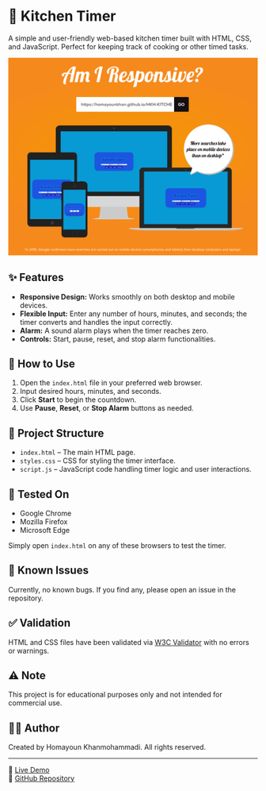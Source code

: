 # 🍳 Kitchen Timer

A simple and user-friendly web-based kitchen timer built with HTML, CSS, and JavaScript. Perfect for keeping track of cooking or other timed tasks.

![Responsive Design](images/Dimensions_responsive.png)

## ✨ Features

- **Responsive Design:** Works smoothly on both desktop and mobile devices.
- **Flexible Input:** Enter any number of hours, minutes, and seconds; the timer converts and handles the input correctly.
- **Alarm:** A sound alarm plays when the timer reaches zero.
- **Controls:** Start, pause, reset, and stop alarm functionalities.

## 🚀 How to Use

1. Open the `index.html` file in your preferred web browser.
2. Input desired hours, minutes, and seconds.
3. Click **Start** to begin the countdown.
4. Use **Pause**, **Reset**, or **Stop Alarm** buttons as needed.

## 📂 Project Structure

- `index.html` – The main HTML page.
- `styles.css` – CSS for styling the timer interface.
- `script.js` – JavaScript code handling timer logic and user interactions.

## 🧪 Tested On

- Google Chrome  
- Mozilla Firefox  
- Microsoft Edge  

Simply open `index.html` on any of these browsers to test the timer.

## 🐞 Known Issues

Currently, no known bugs. If you find any, please open an issue in the repository.

## ✅ Validation

HTML and CSS files have been validated via [W3C Validator](https://validator.w3.org/) with no errors or warnings.

## ⚠️ Note

This project is for educational purposes only and not intended for commercial use.

## 👨‍💻 Author

Created by Homayoun Khanmohammadi. All rights reserved.

---

🔗 [Live Demo](https://homa-x.github.io/Kitchen-Timer/)  
🔗 [GitHub Repository](https://github.com/Homa-X/Kitchen-Timer)
